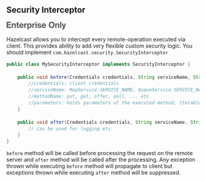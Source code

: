
## Security Interceptor

![](images/enterprise-onlycopy.jpg)

Hazelcast allows you to intercept every remote-operation executed via client. This provides ability to add very flexible custom security logic. You should implement `com.hazelcast.security.SecurityInterceptor`

```java
public class MySecurityInterceptor implements SecurityInterceptor {

    public void before(Credentials credentials, String serviceName, String methodName, Parameters parameters) throws AccessControlException {
        //credentials: client credentials 
        //serviceName: MapService.SERVICE_NAME, QueueService.SERVICE_NAME, ... etc
        //methodName: put, get, offer, poll, ... etc
        //parameters: holds parameters of the executed method, iterable.
    }

    public void after(Credentials credentials, String serviceName, String methodName, Parameters parameters) {
        // can be used for logging etc.
    }
}
```

`before` method will be called before processing the request on the remote server and `after` method will be called after the processing. Any exception thrown while executing `before` method will propagate to client but exceptions thrown while executing `after` method will be suppressed.  
